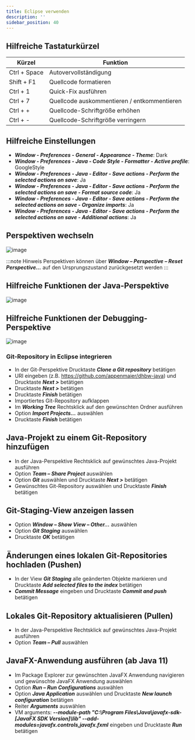 ```yaml
---
title: Eclipse verwenden
description: ''
sidebar_position: 40
--- 
```


## Hilfreiche Tastaturkürzel
| Kürzel       | Funktion                                    |
| ------------ | ------------------------------------------- |
| Ctrl + Space | Autovervollständigung                       |
| Shift + F1   | Quellcode formatieren                       |
| Ctrl + 1     | Quick-Fix ausführen                         |
| Ctrl + 7     | Quellcode auskommentieren / entkommentieren |
| Ctrl + +     | Quellcode-Schriftgröße erhöhen              |
| Ctrl + -     | Quellcode-Schriftgröße verringern           |

## Hilfreiche Einstellungen
- _**Window - Preferences - General - Appearance - Theme**_: Dark
- _**Window - Preferences - Java - Code Style - Formatter - Active profile**_: GoogleStyle
- _**Window - Preferences - Java - Editor - Save actions - Perform the selected actions on save**_: Ja
- _**Window - Preferences - Java - Editor - Save actions - Perform the selected actions on save - Format source code**_: Ja
- _**Window - Preferences - Java - Editor - Save actions - Perform the selected actions on save - Organize imports**_: Ja
- _**Window - Preferences - Java - Editor - Save actions - Perform the selected actions on save - Additional actions**_: Ja

## Perspektiven wechseln
![image](https://user-images.githubusercontent.com/47243617/208664588-064c320f-8e4b-4ae8-9b35-1c11fe87c238.png)

:::note Hinweis
Perspektiven können über _**Window – Perspective – Reset Perspective...**_ auf den Ursprungszustand zurückgesetzt werden
:::

## Hilfreiche Funktionen der Java-Perspektive
![image](https://user-images.githubusercontent.com/47243617/208665240-90d45434-bfda-4035-9a9d-9b82663f02dc.png)

## Hilfreiche Funktionen der Debugging-Perspektive
![image](https://user-images.githubusercontent.com/47243617/208665348-9172bda0-02d6-4b7f-9282-dd5838282d12.png)

### Git-Repository in Eclipse integrieren
- In der Git-Perspektive Drucktaste _**Clone a Git repository**_ betätigen
- URI eingeben (z.B. https://github.com/appenmaier/dhbw-java) und Drucktaste _**Next >**_ betätigen
- Drucktaste _**Next >**_ betätigen
- Drucktaste _**Finish**_ betätigen
- Importiertes Git-Repository aufklappen
- Im _**Working Tree**_ Rechtsklick auf den gewünschten Ordner ausführen
- Option _**Import Projects...**_ auswählen
- Drucktaste _**Finish**_ betätigen

## Java-Projekt zu einem Git-Repository hinzufügen
- In der Java-Perspektive Rechtsklick auf gewünschtes Java-Projekt ausführen
- Option _**Team – Share Project**_ auswählen
- Option _**Git**_ auswählen und Drucktaste _**Next >**_ betätigen
- Gewünschtes Git-Repository auswählen und Drucktaste _**Finish**_ betätigen

## Git-Staging-View anzeigen lassen
- Option _**Window – Show View – Other...**_ auswählen
- Option _**Git Staging**_ auswählen
- Drucktaste _**OK**_ betätigen

## Änderungen eines lokalen Git-Repositories hochladen (Pushen)
- In der View _**Git Staging**_ alle geänderten Objekte markieren und Drucktaste _**Add selected files to the index**_ betätigen
- _**Commit Message**_ eingeben und Drucktaste _**Commit and push**_ betätigen

## Lokales Git-Repository aktualisieren (Pullen)
- In der Java-Perspektive Rechtsklick auf gewünschtes Java-Projekt ausführen
- Option _**Team – Pull**_ auswählen

## JavaFX-Anwendung ausführen (ab Java 11)
- Im Package Explorer zur gewünschten JavaFX Anwendung navigieren und gewünschte JavaFX Anwendung auswählen
- Option _**Run – Run Configurations**_ auswählen
- Option _**Java Application**_ auswählen und Drucktaste _**New launch configuration**_ betätigen
- Reiter _**Arguments**_ auswählen
- VM arguments: _**--module-path "C:\Program Files\Java\javafx-sdk-[JavaFX SDK Version\]\lib" --add-modules=javafx.controls,javafx.fxml**_ eingeben und Drucktaste _**Run**_ betätigen

